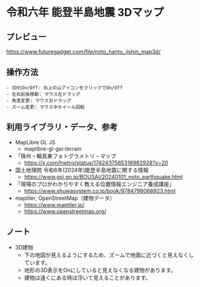 # 令和六年 能登半島地震 3Dマップ

## プレビュー

https://www.futuregadget.com/file/noto_hanto_jishin_map3d/

## 操作方法
    - 3D化On/Off: 右上の山アイコンをクリックでOn/Off
    - 左右前後移動: マウス左ドラッグ
    - 角度変更: マウス右ドラッグ
    - ズーム変更: マウス中ホイール回転

## 利用ライブラリ・データ、参考
  - MapLibre GL JS
    - maplibre-gl-gsi-terrain
  - 「珠州・輪島東フォトグラメトリ・マップ
    - https://x.com/hwtnv/status/1742437585316982928?s=20
  - 国土地理院 令和6年(2024年)能登半島地震に関する情報
    - https://www.gsi.go.jp/BOUSAI/20240101_noto_earthquake.html
  - 「現場のプロがわかりやすく教える位置情報エンジニア養成講座」
    - https://www.shuwasystem.co.jp/book/9784798068923.html
  - maptiler, OpenStreetMap（建物データ）
    - https://www.maptiler.jp/
    - https://www.openstreetmap.org/

## ノート
  - 3D建物
    - 下の地図が見えるようにするため、ズームで地面に近づくと見えなくしています。
    - 地形の3D表示をOnにしていると見えなくなる建物があります。
    - 建物は遠くにある時は浮いて見えることがあります。